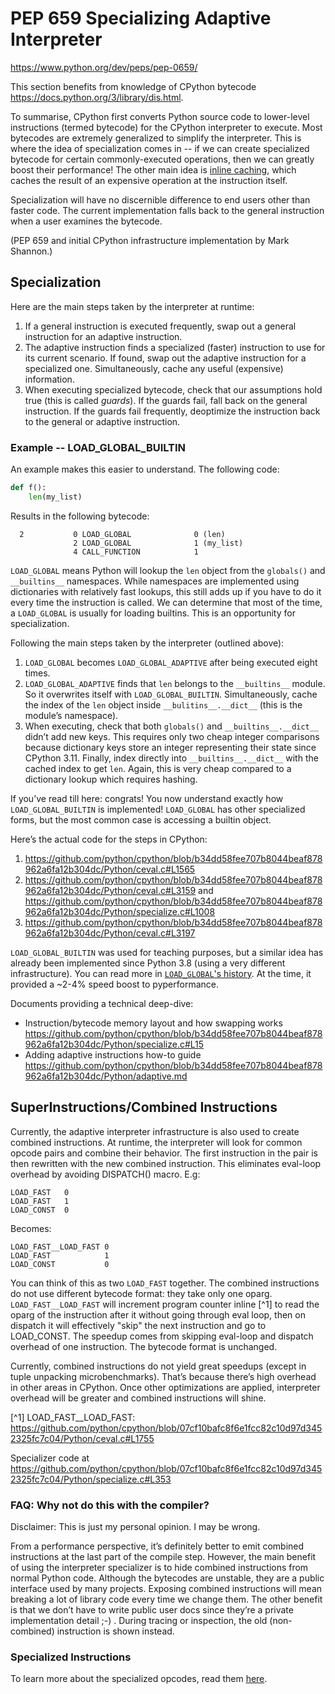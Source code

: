 # PEP 659 Specializing Adaptive Interpreter

https://www.python.org/dev/peps/pep-0659/

This section benefits from knowledge of CPython bytecode
https://docs.python.org/3/library/dis.html.

To summarise, CPython first converts Python source code to lower-level
instructions (termed bytecode) for the CPython interpreter to execute. Most
bytecodes are extremely generalized to simplify the interpreter. This is where
the idea of specialization comes in -- if we can create specialized bytecode for
certain commonly-executed operations, then we can greatly boost their
performance! The other main idea is
[inline caching](https://en.wikipedia.org/wiki/Inline_caching), which caches
the result of an expensive operation at the instruction itself.

Specialization will have no discernible difference to end users other than
faster code. The current implementation falls back to the general instruction
when a user examines the bytecode.

(PEP 659 and initial CPython infrastructure implementation by Mark Shannon.)

## Specialization

Here are the main steps taken by the interpreter at runtime:

1. If a general instruction is executed frequently, swap out a general
   instruction for an adaptive instruction.
2. The adaptive instruction finds a specialized (faster) instruction to use for
   its current scenario. If found, swap out the adaptive instruction for a
   specialized one. Simultaneously, cache any useful (expensive) information.
3. When executing specialized bytecode, check that our assumptions hold true
   (this is called *guards*). If the guards fail, fall back on the general
   instruction. If the guards fail frequently, deoptimize the instruction back
   to the general or adaptive instruction.

### Example -- LOAD_GLOBAL_BUILTIN

An example makes this easier to understand. The following code:

```python
def f():
    len(my_list)
```

Results in the following bytecode:

```
  2           0 LOAD_GLOBAL              0 (len)
              2 LOAD_GLOBAL              1 (my_list)
              4 CALL_FUNCTION            1
```

`LOAD_GLOBAL` means Python will lookup the `len` object from the `globals()` and
`__builtins__` namespaces. While namespaces are implemented using dictionaries
with relatively fast lookups, this still adds up if you have to do it every time
the instruction is called. We can determine that most of the time,
a `LOAD_GLOBAL` is usually for loading builtins. This is an opportunity for
specialization.

Following the main steps taken by the interpreter (outlined above):

1. `LOAD_GLOBAL` becomes `LOAD_GLOBAL_ADAPTIVE` after being executed eight times.
2. `LOAD_GLOBAL_ADAPTIVE` finds that `len` belongs to the `__builtins__` module.
   So it overwrites itself with `LOAD_GLOBAL_BUILTIN`. Simultaneously, cache the
   index of the `len` object inside `__bulitins__.__dict__` (this is the
   module’s namespace).
3. When executing, check that both `globals()` and `__builtins__.__dict__`
   didn’t add new keys. This requires only two cheap integer comparisons because
   dictionary keys store an integer representing their state since CPython 3.11.
   Finally, index directly into `__builtins__.__dict__` with the cached index to
   get `len`. Again, this is very cheap compared to a dictionary lookup which
   requires hashing.

If you’ve read till here: congrats! You now understand exactly how
`LOAD_GLOBAL_BUILTIN` is implemented! `LOAD_GLOBAL` has other specialized forms,
but the most common case is accessing a builtin object.

Here’s the actual code for the steps in CPython:

1. https://github.com/python/cpython/blob/b34dd58fee707b8044beaf878962a6fa12b304dc/Python/ceval.c#L1565
2. https://github.com/python/cpython/blob/b34dd58fee707b8044beaf878962a6fa12b304dc/Python/ceval.c#L3159
   and https://github.com/python/cpython/blob/b34dd58fee707b8044beaf878962a6fa12b304dc/Python/specialize.c#L1008
3. https://github.com/python/cpython/blob/b34dd58fee707b8044beaf878962a6fa12b304dc/Python/ceval.c#L3197

`LOAD_GLOBAL_BUILTIN` was used for teaching purposes, but a similar idea has
already been implemented since Python 3.8 (using a very different
infrastructure). You can read more in [`LOAD_GLOBAL`'s history](./opcodes#History).
At the time, it provided a ~2-4% speed boost to pyperformance.

Documents providing a technical deep-dive:

- Instruction/bytecode memory layout and how swapping
  works https://github.com/python/cpython/blob/b34dd58fee707b8044beaf878962a6fa12b304dc/Python/specialize.c#L15
- Adding adaptive instructions how-to
  guide https://github.com/python/cpython/blob/b34dd58fee707b8044beaf878962a6fa12b304dc/Python/adaptive.md

## SuperInstructions/Combined Instructions

Currently, the adaptive interpreter infrastructure is also used to create
combined instructions. At runtime, the interpreter will look for common opcode
pairs and combine their behavior. The first instruction in the pair is then
rewritten with the new combined instruction. This eliminates eval-loop overhead
by avoiding DISPATCH() macro. E.g:

```
LOAD_FAST   0
LOAD_FAST   1
LOAD_CONST  0
```

Becomes:

```
LOAD_FAST__LOAD_FAST 0
LOAD_FAST            1
LOAD_CONST           0
```

You can think of this as two `LOAD_FAST` together. The combined instructions do
not use different bytecode format: they take only one
oparg. `LOAD_FAST__LOAD_FAST` will increment program counter inline [^1] to read
the oparg of the instruction after it without going through eval loop, then on
dispatch it will effectively "skip" the next instruction and go to LOAD_CONST.
The speedup comes from skipping eval-loop and dispatch overhead of one
instruction. The bytecode format is unchanged.

Currently, combined instructions do not yield great speedups (except in tuple
unpacking microbenchmarks). That’s because there’s high overhead in other areas
in CPython. Once other optimizations are applied, interpreter overhead will be
greater and combined instructions will shine.

[^1]
LOAD_FAST__LOAD_FAST: https://github.com/python/cpython/blob/07cf10bafc8f6e1fcc82c10d97d3452325fc7c04/Python/ceval.c#L1755

Specializer code
at https://github.com/python/cpython/blob/07cf10bafc8f6e1fcc82c10d97d3452325fc7c04/Python/specialize.c#L353

### FAQ: Why not do this with the compiler?

Disclaimer: This is just my personal opinion. I may be wrong.

From a performance perspective, it’s definitely better to emit combined
instructions at the last part of the compile step. However, the main benefit of
using the interpreter specializer is to hide combined instructions from normal
Python code. Although the bytecodes are unstable, they are a public interface
used by many projects. Exposing combined instructions will mean breaking a lot
of library code every time we change them. The other benefit is that we don’t
have to write public user docs since they’re a private implementation detail ;-)
. During tracing or inspection, the old (non-combined) instruction is shown
instead.

### Specialized Instructions
To learn more about the specialized opcodes, read them [here](./opcodes.md).

